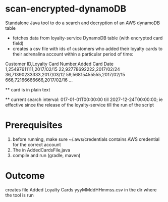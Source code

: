 # scan-encrypted-dynamoDB
Standalone Java tool to do a search and decryption of an AWS dynamoDB table

* fetches data from loyalty-service DynamoDB table (with encrypted card field)
* creates a csv file with ids of customers who added their loyalty cards to their adrenalina account within a particular period of time:

Customer ID,Loyalty Card Number,Added Card Date
1,25497611111,2017/02/15
22,92778692222,2017/02/24
36,71390233333,2017/03/12
59,56815455555,2017/02/15
666,72166666666,2017/02/16
...

** card is in plain text

** current search interval: 017-01-01T00:00:00 till 2027-12-24T00:00:00; ie effective since the release of the loyalty-service till the run of the script

Prerequisites
=============
1) before running, make sure ~/.aws/credentials contains AWS credential for the correct account
2) The in AddedCardsFile,java
3) compile and run (gradle, maven) 

Outcome
=======

creates file    Added Loyalty Cards yyyMMddHHmmss.csv in the dir where the tool is run

